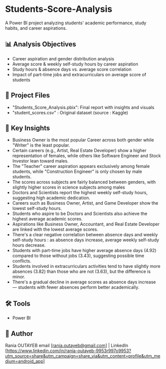 # Students-Score-Analysis
A Power BI project analyzing students' academic performance, study habits, and career aspirations.

## 📊 Analysis Objectives
- Career aspiration and gender distribution analysis
- Average score & weekly self-study hours by career aspiration
- Study hours & absence days vs. average score correlation
- Impact of part-time jobs and extracurriculars on average score of students

## 📁 Project Files
- "Students_Score_Analysis.pbix": Final report with insights and visuals
- "student_scores.csv" : Original dataset (source : Kaggle)

## 🧠 Key Insights
- Business Owner is the most popular Career across both gender while "Writer" is the least popular.
- Certain careers (e.g., Artist, Real Estate Developer) show a higher representation of females, while others like Software Engineer and Stock Investor lean toward males.
- The "Teacher" career aspiration appears exclusively among female students, while "Construction Engineer" is only chosen by male students.
- The scores across subjects are fairly balanced between genders, with slightly higher scores in science subjects among males
- Doctors and Scientists report the highest weekly self-study hours, suggesting high academic dedication.
- Careers such as Business Owner, Artist, and Game Developer show the lowest self-study hours.
- Students who aspire to be Doctors and Scientists also achieve the highest average academic scores.
- Aspirations like Business Owner, Accountant, and Real Estate Developer are linked with the lowest average scores.
- There's a clear negative correlation between absence days and weekly self-study hours : as absence days increase, average weekly self-study hours decrease.
- Students with part-time jobs have higher average absence days (4.92) compared to those without jobs (3.43), suggesting possible time conflicts.
- Students involved in extracurriculars activities tend to have slightly more absences (3.82) than those who are not (3.63), but the difference is minor.
- There's a gradual decline in average scores as absence days increase — students with fewer absences perform better academically.

## 🛠 Tools
- Power BI

## 🔗 Author
Rania OUTAYEB
email [rania.outayeb@gmail.com] | LinkedIn [https://www.linkedin.com/in/rania-outayeb-9953r997o9953?utm_source=share&utm_campaign=share_via&utm_content=profile&utm_medium=android_app]

